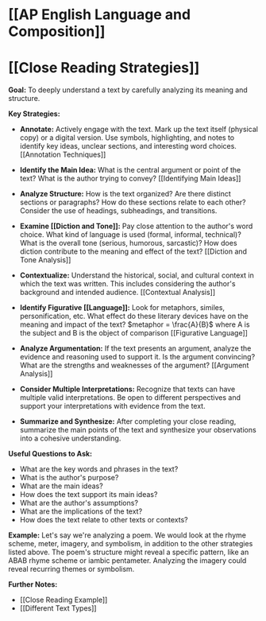 # [[AP English Language and Composition]]
# [[Close Reading Strategies]]

**Goal:** To deeply understand a text by carefully analyzing its meaning and structure.

**Key Strategies:**

* **Annotate:**  Actively engage with the text.  Mark up the text itself (physical copy) or a digital version.  Use symbols, highlighting, and notes to identify key ideas,  unclear sections, and interesting word choices. [[Annotation Techniques]]

* **Identify the Main Idea:** What is the central argument or point of the text?  What is the author trying to convey? [[Identifying Main Ideas]]

* **Analyze Structure:** How is the text organized?  Are there distinct sections or paragraphs? How do these sections relate to each other? Consider the use of headings, subheadings, and transitions.

* **Examine [[Diction and Tone]]:** Pay close attention to the author's word choice.  What kind of language is used (formal, informal, technical)?  What is the overall tone (serious, humorous, sarcastic)?  How does diction contribute to the meaning and effect of the text? [[Diction and Tone Analysis]]

* **Contextualize:** Understand the historical, social, and cultural context in which the text was written. This includes considering the author's background and intended audience. [[Contextual Analysis]]


* **Identify Figurative [[Language]]:** Look for metaphors, similes, personification, etc.  What effect do these literary devices have on the meaning and impact of the text? $metaphor = \frac{A}{B}$ where A is the subject and B is the object of comparison [[Figurative Language]]


* **Analyze Argumentation:** If the text presents an argument, analyze the evidence and reasoning used to support it. Is the argument convincing? What are the strengths and weaknesses of the argument? [[Argument Analysis]]

* **Consider Multiple Interpretations:**  Recognize that texts can have multiple valid interpretations.  Be open to different perspectives and support your interpretations with evidence from the text.

* **Summarize and Synthesize:**  After completing your close reading, summarize the main points of the text and synthesize your observations into a cohesive understanding.


**Useful Questions to Ask:**

* What are the key words and phrases in the text?
* What is the author's purpose?
* What are the main ideas?
* How does the text support its main ideas?
* What are the author's assumptions?
* What are the implications of the text?
* How does the text relate to other texts or contexts?


**Example:**  Let's say we're analyzing a poem.  We would look at the rhyme scheme, meter, imagery, and symbolism, in addition to the other strategies listed above.  The poem's structure might reveal a specific pattern, like an ABAB rhyme scheme or iambic pentameter. Analyzing the imagery could reveal recurring themes or symbolism.


**Further Notes:**

* [[Close Reading Example]]
* [[Different Text Types]]

